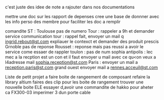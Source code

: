 c'est juste des idee de note a rajouter dans nos documentations

mettre une doc sur les rapport de depenses
cree une base de donnner avec les info perso des membre pour faciliter les doc a remplir


comandite ST :
Toulouse pas de numero
Tour : rappeler a 9h et demander service communication
tour : rappel fait, envoyer un mail q ingrid.rebout@st.com expliauer le contexct  et demander des produit prescis
Grnoble pas de reponse
Rousset : reponse mais pas reussi a avoir le service come essaer de rappler
toulon : pas de num
sophia antipolis : lec mec a la recption est un con et il faut envoyer u mail avec ce qu<on veux a l4adresse mail sophia.reception@st.com
Paris : envoyer un mail a reception.paris@st.com
grand ouest envoyer mail a rennes.acceuil@st.com


Liste de petit projet a faire
boite de rangeement de composant
refaire la library altium
faires des clip pour les boite de rangement
trouver une nouvelle boite ELE
essayer d,avoir une commandite de hakko pour aheter ca FX300-03
imperimer 3 dun porte cable 
